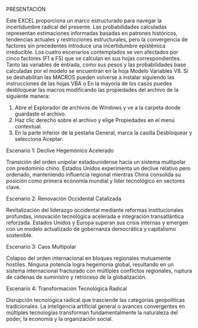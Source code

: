 PRESENTACIÓN

Este EXCEL proporciona un marco estructurado para navegar la incertidumbre radical del presente. Las probabilidades calculadas representan estimaciones informadas basadas en patrones históricos, tendencias actuales y restricciones estructurales, pero la convergencia de factores sin precedentes introduce una incertidumbre epistémica irreducible. Los cuatro escenarios contemplados se ven afectados por cinco factores (F1 a F5) que se calculan en sus hojas correspondientes. Tanto las variables de entrada, como sus pesos y las probabilidades base calculadas por el modelo se encuentran en la hoja Modelo Variables V8. Si se deshabilitan las MACROS pueden volverse a instalar siguiendo las instrucciones de las hojas VBA o En la mayoría de los casos puedes desbloquear las macros modificando las propiedades del archivo de la siguiente manera:
  1. Abre el Explorador de archivos de Windows y ve a la carpeta donde guardaste el archivo.
  2. Haz clic derecho sobre el archivo y elige Propiedades en el menú contextual.
  3. En la parte inferior de la pestaña General, marca la casilla Desbloquear y selecciona Aceptar.

Escenario 1: Declive Hegemónico Acelerado

Transición del orden unipolar estadounidense hacia un sistema multipolar con predominio chino. Estados Unidos experimenta un declive relativo pero ordenado, manteniendo influencia regional mientras China consolida su posición como primera economía mundial y líder tecnológico en sectores clave. 

Escenario 2: Renovación Occidental Catalizada

Revitalización del liderazgo occidental mediante reformas institucionales profundas, innovación tecnológica acelerada e integración transatlántica reforzada. Estados Unidos y Europa superan sus crisis internas y emergen con un modelo actualizado de gobernanza democrática y capitalismo sostenible. 

Escenario 3: Caos Multipolar

Colapso del orden internacional en bloques regionales mutuamente hostiles. Ninguna potencia logra hegemonía global, resultando en un sistema internacional fracturado con múltiples conflictos regionales, ruptura de cadenas de suministro y retroceso de la globalización. 

Escenario 4: Transformación Tecnológica Radical

Disrupción tecnológica radical que trasciende las categorías geopolíticas tradicionales. La inteligencia artificial general o avances convergentes en múltiples tecnologías transforman fundamentalmente la naturaleza del poder, la economía y la organización social. 

